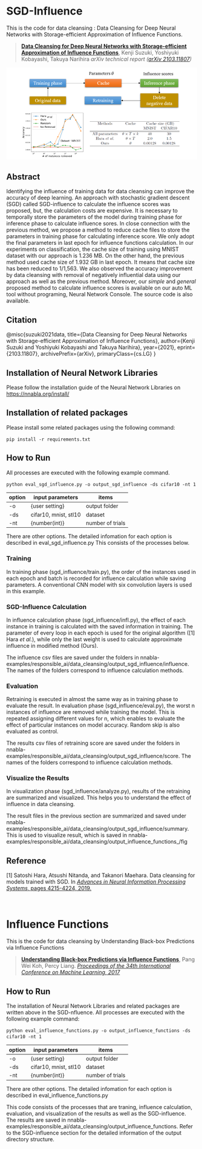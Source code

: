 # SGD-Influence

This is the code for data cleansing : Data Cleansing for Deep Neural Networks with Storage-efficient Approximation of Influence Functions.

> [**Data Cleansing for Deep Neural Networks with Storage-efficient Approximation of Influence Functions**]((https://arxiv.org/abs/2103.11807).),
> Kenji Suzuki, Yoshiyuki Kobayashi, Takuya Narihira
> *arXiv technical report ([arXiv 2103.11807]( https://arxiv.org/abs/2103.11807))*            

![](./imgs/datacleansing.png)

## Abstract 
Identifying the influence of training data for data cleansing can improve the accuracy of deep learning. An approach with stochastic gradient descent (SGD) called SGD-influence to calculate the influence scores was proposed, but, the calculation costs are expensive. It is necessary to temporally store the parameters of the model during training phase for inference phase to calculate influence sores. In close connection with the previous method, we propose a method to reduce cache files to store the parameters in training phase for calculating inference score. We only adopt the final parameters in last epoch for influence functions calculation. In our experiments on classification, the cache size of training using MNIST dataset with our approach is 1.236 MB. On the other hand, the previous method used cache size of 1.932 GB in last epoch. It means that cache size has been reduced to 1/1,563. We also observed the accuracy improvement by data cleansing with removal of negatively influential data using our approach as well as the previous method. Moreover, our *simple* and *general* proposed method to calculate influence scores is available on our auto ML tool without programing, Neural Network Console. The source code is also available.

## Citation
@misc{suzuki2021data,
      title={Data Cleansing for Deep Neural Networks with Storage-efficient Approximation of Influence Functions}, 
      author={Kenji Suzuki and Yoshiyuki Kobayashi and Takuya Narihira},
      year={2021},
      eprint={2103.11807},
      archivePrefix={arXiv},
      primaryClass={cs.LG}
}

## Installation of Neural Network Libraries
Please follow the installation guide of the Neural Network Libraries on https://nnabla.org/install/

## Installation of related packages
Please install some related packages using the following command:

```
pip install -r requirements.txt
```

## How to Run
All processes are executed with the following example command.

```
python eval_sgd_influence.py -o output_sgd_influence -ds cifar10 -nt 1
```

 | option | input parameters | items |
 |--------|------------------|-------|
 | -o  | {user setting}   | output folder |
 | -ds |  cifar10, mnist, stl10 | dataset|
 | -nt  |  {number(int)}  | number of trials   |

There are other options. The detailed infomation for each option is described in eval_sgd_influence.py
This consists of the processes below. 

### Training
In training phase (sgd_influence/train.py), the order of the instances used in each epoch and batch is recorded for influence calculation while saving parameters.
A conventional CNN model with six convolution layers is used in this example.

### SGD-Influence Calculation
In influence calculation phase (sgd_influence/infl.py), the effect of each instance in training is calculated with the saved information in training.
The parameter of every loop in each epoch is used for the original algorithm ([1] Hara *et al.*), while only the last weight is used to calculate approximate influence in modified method (Ours).

The influence csv files are saved under the folders in nnabla-examples/responsible_ai/data_cleansing/output_sgd_influence/influence.
The names of the folders correspond to influence calculation methods.

### Evaluation
Retraining is executed in almost the same way as in training phase to evaluate the result.
In evaluation phase (sgd_influence/eval.py), the worst n instances of influence are removed while training the model.
This is repeated assigning different values for n, which enables to evaluate the effect of particular instances on model accuracy.
Random skip is also evaluated as control.

The results csv files of retraining score are saved under the folders in nnabla-examples/responsible_ai/data_cleansing/output_sgd_influence/score.
The names of the folders correspond to influence calculation methods.

### Visualize the Results
In visualization phase (sgd_influence/analyze.py), results of the retraining are summarized and visualized.
This helps you to understand the effect of influence in data cleansing.

The result files in the previous section are summarized and saved under nnabla-examples/responsible_ai/data_cleansing/output_sgd_influence/summary.
This is used to visualize result, which is saved in nnabla-examples/responsible_ai/data_cleansing/output_influence_functions_/fig

## Reference
[1] Satoshi Hara, Atsushi Nitanda, and Takanori Maehara. Data cleansing for models trained with SGD. In [*Advances in  Neural Information Processing Systems*, pages 4215-4224, 2019.](https://proceedings.neurips.cc/paper/2019/hash/5f14615696649541a025d3d0f8e0447f-Abstract.html)

</br>

# Influence Functions

This is the code for data cleansing by  Understanding Black-box Predictions via Influence Functions

> [**Understanding Black-box Predictions via Influence Functions**]((http://proceedings.mlr.press/v70/koh17a).),
> Pang Wei Koh, Percy Liang.
>*[Proceedings of the 34th International Conference on Machine Learning, 2017]( http://proceedings.mlr.press/v70/koh17a)* 

## How to Run
The installation of Neural Network Libraries and related packages are written above in the SGD-nfluence. All processes are executed with the following example command:

```
python eval_influence_functions.py -o output_influence_functions -ds cifar10 -nt 1
```

 | option | input parameters | items |
 |--------|------------------|-------|
 | -o  | {user setting}   | output folder |
 | -ds |  cifar10, mnist, stl10 | dataset|
 | -nt  |  {number(int)}  | number of trials   |

There are other options. The detailed infomation for each option is described in eval_influence_functions.py

This code consists of the processes that are traning, influence calculation, evaluation, and visualization of the results as well as the SGD-influence.
The results are saved in nnabla-examples/responsible_ai/data_cleansing/output_influence_functions. Refer to the SGD-influence section for the detailed information of the output directory structure.

